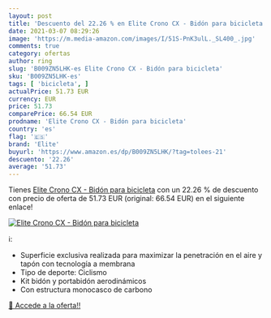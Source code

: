 ```yaml
---
layout: post
title: 'Descuento del 22.26 % en Elite Crono CX - Bidón para bicicleta'
date: 2021-03-07 08:29:26
image: 'https://m.media-amazon.com/images/I/51S-PnK3ulL._SL400_.jpg'
comments: true
category: ofertas
author: ring
slug: 'B009ZN5LHK-es Elite Crono CX - Bidón para bicicleta'
sku: 'B009ZN5LHK-es'
tags: [ 'bicicleta', ]
actualPrice: 51.73 EUR
currency: EUR
price: 51.73
comparePrice: 66.54 EUR
prodname: 'Elite Crono CX - Bidón para bicicleta'
country: 'es'
flag: '🇪🇸'
brand: 'Elite'
buyurl: 'https://www.amazon.es/dp/B009ZN5LHK/?tag=tolees-21'
descuento: '22.26'
average: '51.73'
---
```


Tienes [Elite Crono CX - Bidón para bicicleta](https://www.amazon.es/dp/B009ZN5LHK/?tag=tolees-21) con un 22.26 % de descuento con precio de oferta de 51.73 EUR (original: 66.54 EUR) en el siguiente enlace!

[![Elite Crono CX - Bidón para bicicleta](https://m.media-amazon.com/images/I/51S-PnK3ulL._SL400_.jpg)](https://www.amazon.es/dp/B009ZN5LHK/?tag=tolees-21)

ℹ️:

- Superficie exclusiva realizada para maximizar la penetración en el aire y tapón con tecnología a membrana
- Tipo de deporte: Ciclismo
- Kit bidón y portabidón aerodinámicos
- Con estructura monocasco de carbono

[🛒 Accede a la oferta!!](https://www.amazon.es/dp/B009ZN5LHK/?tag=tolees-21)
